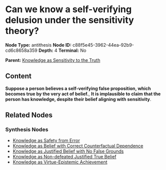 # Can we know a self-verifying delusion under the sensitivity theory?

**Node Type:** antithesis
**Node ID:** c88f5e45-3962-44ea-92b9-cd6c8658a359
**Depth:** 4
**Terminal:** No

**Parent:** [Knowledge as Sensitivity to the Truth](knowledge-as-sensitivity-to-the-truth-synthesis-98cecc4d-4029-4093-86a4-1fc15b559ba0.md)

## Content

**Suppose a person believes a self-verifying false proposition, which becomes true by the very act of belief.**, **It is implausible to claim that the person has knowledge, despite their belief aligning with sensitivity**.

## Related Nodes

### Synthesis Nodes

- [Knowledge as Safety from Error](knowledge-as-safety-from-error-synthesis-ccddbca0-c1bc-4e17-8194-37c4aabe9cbe.md)
- [Knowledge as Belief with Correct Counterfactual Dependence](knowledge-as-belief-with-correct-counterfactual-dependence-synthesis-a322dc56-9266-49a5-8510-8077fec65d4a.md)
- [Knowledge as Justified Belief with No False Grounds](knowledge-as-justified-belief-with-no-false-grounds-synthesis-f10a691d-4bc4-4642-a74e-502523ab3768.md)
- [Knowledge as Non-defeated Justified True Belief](knowledge-as-non-defeated-justified-true-belief-synthesis-20fb8cb7-000d-4a9a-9349-9faf67c2ba42.md)
- [Knowledge as Virtue-Epistemic Achievement](knowledge-as-virtue-epistemic-achievement-synthesis-109037ef-485e-4a71-9a59-57ab92e13217.md)
